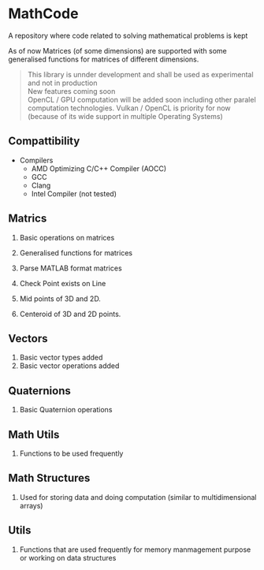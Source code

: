# MathCode

A repository where code related to solving mathematical problems is kept 

As of now Matrices (of some dimensions) are supported with some generalised functions for matrices of different dimensions.

> This library is unnder development and shall be used as experimental and not in production    
> New features coming soon    
> OpenCL / GPU computation will be added soon including other paralel computation technologies.
> Vulkan / OpenCL is priority for now (because of its wide support in multiple Operating Systems)

## Compattibility
- Compilers
  - AMD Optimizing C/C++ Compiler (AOCC)
  - GCC
  - Clang
  - Intel Compiler (not tested) 

## Matrics
1. Basic operations on matrices
2. Generalised functions for matrices
3. Parse MATLAB format matrices

1. Check Point exists on Line
2. Mid points of 3D and 2D.
3. Centeroid of 3D and 2D points.

## Vectors
1. Basic vector types added
2. Basic vector operations added

## Quaternions
1. Basic Quaternion operations

## Math Utils
1. Functions to be used frequently

## Math Structures
1. Used for storing data and doing computation (similar to multidimensional arrays)


## Utils
1. Functions that are used frequently for memory manmagement purpose or working on data structures
